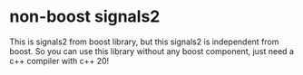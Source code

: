 # non-boost signals2
This is signals2 from boost library, but this signals2 is independent from boost.
So you can use this library without any boost component, just need a c++ compiler with
c++ 20!

